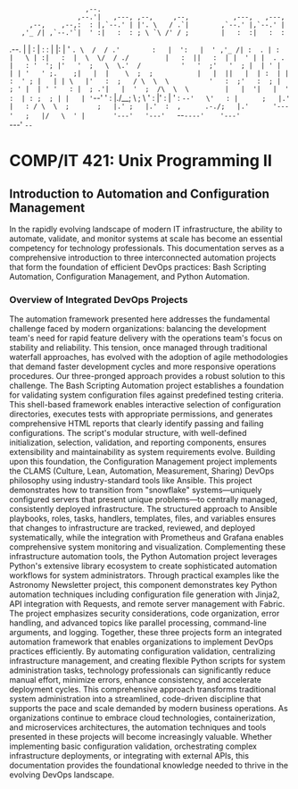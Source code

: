 
                       ,--.                                              
                     ,--.'|   ,---, ,--,     ,--,           ,---,   ,---,
         ,--,    ,--,:  : |,`--.' | |'. \   / .`|        ,`--.' |,`--.' |
       ,'_ /| ,`--.'`|  ' :|   :  : ; \ `\ /' / ;        |   :  :|   :  :
  .--. |  | : |   :  :  | |:   |  ' `. \  /  / .'        :   |  ':   |  '
,'_ /| :  . | :   |   \ | :|   :  |  \  \/  / ./         |   :  ||   :  |
|  ' | |  . . |   : '  '; |'   '  ;   \  \.'  /          '   '  ;'   '  ;
|  | ' |  | | '   ' ;.    ;|   |  |    \  ;  ;           |   |  ||   |  |
:  | | :  ' ; |   | | \   |'   :  ;   / \  \  \          '   :  ;'   :  ;
|  ; ' |  | ' '   : |  ; .'|   |  '  ;  /\  \  \         |   |  '|   |  '
:  | : ;  ; | |   | '`--'  '   :  |./__;  \  ;  \        '   :  |'   :  |
'  :  `--'   \'   : |      ;   |.' |   : / \  \  ;       ;   |.' ;   |.' 
:  ,      .-./;   |.'      '---'   ;   |/   \  ' |       '---'   '---' 	
 `--`----'    '---'                `---'     `--`  			
# COMP/IT 421: Unix Programming II
## Introduction to Automation and Configuration Management
In the rapidly evolving landscape of modern IT infrastructure, the ability to automate, validate, and monitor systems at scale has become an essential competency for technology professionals. This documentation serves as a comprehensive introduction to three interconnected automation projects that form the foundation of efficient DevOps practices: Bash Scripting Automation, Configuration Management, and Python Automation.

### Overview of Integrated DevOps Projects
The automation framework presented here addresses the fundamental challenge faced by modern organizations: balancing the development team's need for rapid feature delivery with the operations team's focus on stability and reliability. This tension, once managed through traditional waterfall approaches, has evolved with the adoption of agile methodologies that demand faster development cycles and more responsive operations procedures. Our three-pronged approach provides a robust solution to this challenge.
The Bash Scripting Automation project establishes a foundation for validating system configuration files against predefined testing criteria. This shell-based framework enables interactive selection of configuration directories, executes tests with appropriate permissions, and generates comprehensive HTML reports that clearly identify passing and failing configurations. The script's modular structure, with well-defined initialization, selection, validation, and reporting components, ensures extensibility and maintainability as system requirements evolve.
Building upon this foundation, the Configuration Management project implements the CLAMS (Culture, Lean, Automation, Measurement, Sharing) DevOps philosophy using industry-standard tools like Ansible. This project demonstrates how to transition from "snowflake" systems—uniquely configured servers that present unique problems—to centrally managed, consistently deployed infrastructure. The structured approach to Ansible playbooks, roles, tasks, handlers, templates, files, and variables ensures that changes to infrastructure are tracked, reviewed, and deployed systematically, while the integration with Prometheus and Grafana enables comprehensive system monitoring and visualization.
Complementing these infrastructure automation tools, the Python Automation project leverages Python's extensive library ecosystem to create sophisticated automation workflows for system administrators. Through practical examples like the Astronomy Newsletter project, this component demonstrates key Python automation techniques including configuration file generation with Jinja2, API integration with Requests, and remote server management with Fabric. The project emphasizes security considerations, code organization, error handling, and advanced topics like parallel processing, command-line arguments, and logging.
Together, these three projects form an integrated automation framework that enables organizations to implement DevOps practices efficiently. By automating configuration validation, centralizing infrastructure management, and creating flexible Python scripts for system administration tasks, technology professionals can significantly reduce manual effort, minimize errors, enhance consistency, and accelerate deployment cycles. This comprehensive approach transforms traditional system administration into a streamlined, code-driven discipline that supports the pace and scale demanded by modern business operations.
As organizations continue to embrace cloud technologies, containerization, and microservices architectures, the automation techniques and tools presented in these projects will become increasingly valuable. Whether implementing basic configuration validation, orchestrating complex infrastructure deployments, or integrating with external APIs, this documentation provides the foundational knowledge needed to thrive in the evolving DevOps landscape.
